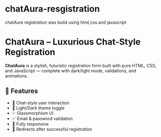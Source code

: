 # chatAura-resgistration
chatAure registration was build using html,css and javascript

# ChatAura – Luxurious Chat-Style Registration

**ChatAura** is a stylish, futuristic registration form built with pure HTML, CSS, and JavaScript — complete with dark/light mode, validations, and animations.

## 🚀 Features
- 💬 Chat-style user interaction
- 🌙 Light/Dark theme toggle
- ✨ Glassmorphism UI
- ✅ Email & password validation
- 📱 Fully responsive
- 🚀 Redirects after successful registration
